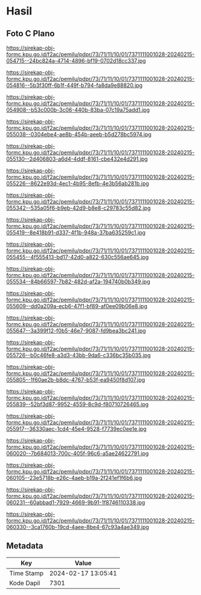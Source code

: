 # Hasil

## Foto C Plano

https://sirekap-obj-formc.kpu.go.id/f2ac/pemilu/pdpr/73/71/11/10/01/7371111001028-20240215-054715--24bc824a-4714-4896-bf19-0702d18cc337.jpg

https://sirekap-obj-formc.kpu.go.id/f2ac/pemilu/pdpr/73/71/11/10/01/7371111001028-20240215-054816--5b3f30ff-6b1f-449f-b794-fa8da9e88820.jpg

https://sirekap-obj-formc.kpu.go.id/f2ac/pemilu/pdpr/73/71/11/10/01/7371111001028-20240215-054908--b53c000b-3c06-440b-83ba-07c19a75add1.jpg

https://sirekap-obj-formc.kpu.go.id/f2ac/pemilu/pdpr/73/71/11/10/01/7371111001028-20240215-055038--0304ebe4-ae8b-454b-aeeb-b5d278bc5974.jpg

https://sirekap-obj-formc.kpu.go.id/f2ac/pemilu/pdpr/73/71/11/10/01/7371111001028-20240215-055130--2d406803-a6d4-4ddf-8161-cbe432e4d291.jpg

https://sirekap-obj-formc.kpu.go.id/f2ac/pemilu/pdpr/73/71/11/10/01/7371111001028-20240215-055226--8622e93d-4ec1-4b95-8efb-4e3b56ab281b.jpg

https://sirekap-obj-formc.kpu.go.id/f2ac/pemilu/pdpr/73/71/11/10/01/7371111001028-20240215-055342--535a05f6-b9eb-42d9-b8e8-c29783c55d82.jpg

https://sirekap-obj-formc.kpu.go.id/f2ac/pemilu/pdpr/73/71/11/10/01/7371111001028-20240215-055419--8e418b91-d337-4f1b-948a-37ba635259c1.jpg

https://sirekap-obj-formc.kpu.go.id/f2ac/pemilu/pdpr/73/71/11/10/01/7371111001028-20240215-055455--4f555413-bd17-42d0-a822-630c556ae645.jpg

https://sirekap-obj-formc.kpu.go.id/f2ac/pemilu/pdpr/73/71/11/10/01/7371111001028-20240215-055534--84b66597-7b82-482d-af2a-194740b0b349.jpg

https://sirekap-obj-formc.kpu.go.id/f2ac/pemilu/pdpr/73/71/11/10/01/7371111001028-20240215-055609--dd0a209a-ecb6-47f1-bf89-af0ee09b06e8.jpg

https://sirekap-obj-formc.kpu.go.id/f2ac/pemilu/pdpr/73/71/11/10/01/7371111001028-20240215-055647--3a399f12-f0b5-46e7-9087-fd9bea3bc241.jpg

https://sirekap-obj-formc.kpu.go.id/f2ac/pemilu/pdpr/73/71/11/10/01/7371111001028-20240215-055726--b0c46fe8-a3d3-43bb-9da6-c336bc35b035.jpg

https://sirekap-obj-formc.kpu.go.id/f2ac/pemilu/pdpr/73/71/11/10/01/7371111001028-20240215-055805--1f60ae2b-b8dc-4767-b53f-ea9450f8d107.jpg

https://sirekap-obj-formc.kpu.go.id/f2ac/pemilu/pdpr/73/71/11/10/01/7371111001028-20240215-055839--52bf3d87-9952-4559-8c9d-f80710726465.jpg

https://sirekap-obj-formc.kpu.go.id/f2ac/pemilu/pdpr/73/71/11/10/01/7371111001028-20240215-055917--36330aec-1cd4-45e4-9528-f7739ec0ee1e.jpg

https://sirekap-obj-formc.kpu.go.id/f2ac/pemilu/pdpr/73/71/11/10/01/7371111001028-20240215-060020--7b684013-700c-405f-96c6-a5ae24622791.jpg

https://sirekap-obj-formc.kpu.go.id/f2ac/pemilu/pdpr/73/71/11/10/01/7371111001028-20240215-060105--23e5718b-e26c-4aeb-b19a-2f241ef1f6b6.jpg

https://sirekap-obj-formc.kpu.go.id/f2ac/pemilu/pdpr/73/71/11/10/01/7371111001028-20240215-060231--60abbad1-7929-4669-9b91-1f8746110338.jpg

https://sirekap-obj-formc.kpu.go.id/f2ac/pemilu/pdpr/73/71/11/10/01/7371111001028-20240215-060330--3ca1760b-19cd-4aee-8be4-67c93a4ae349.jpg


## Metadata

| Key        | Value               |
| ---------- | ------------------- |
| Time Stamp | 2024-02-17 13:05:41 |
| Kode Dapil | 7301                |




